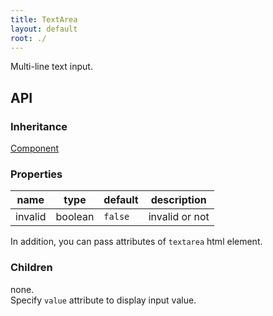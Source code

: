 ```yaml
---
title: TextArea
layout: default
root: ./
---
```


Multi-line text input.


API
--------

### Inheritance

[Component](component)

### Properties

| name | type | default | description |
| ---- | -- | ----------- | ---- |
| invalid | boolean | `false` | invalid or not |

In addition, you can pass attributes of `textarea` html element.

### Children

none.  
Specify `value` attribute to display input value.

